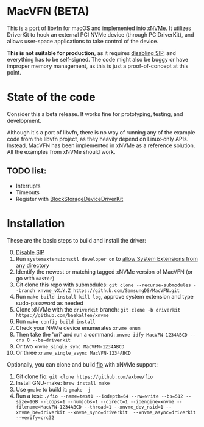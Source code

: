 # MacVFN (BETA)
This is a port of [libvfn](https://github.com/OpenMPDK/libvfn) for macOS and implemented into [xNVMe](https://github.com/OpenMPDK/xnvme). It utilizes DriverKit to hook an external PCI NVMe device (through PCIDriverKit), and allows user-space applications to take control of the device.

**This is not suitable for production**, as it requires [disabling SIP](https://developer.apple.com/documentation/security/disabling_and_enabling_system_integrity_protection?language=objc), and everything has to be self-signed. The code might also be buggy or have improper memory management, as this is just a proof-of-concept at this point.

# State of the code
Consider this a beta release. It works fine for prototyping, testing, and development.

Although it's a port of libvfn, there is no way of running any of the example code from the libvfn project, as they heavily depend on Linux-only APIs. Instead, MacVFN has been implemented in xNVMe as a reference solution. All the examples from xNVMe should work.

## TODO list:

* Interrupts
* Timeouts
* Register with [BlockStorageDeviceDriverKit](https://developer.apple.com/documentation/blockstoragedevicedriverkit)

# Installation

These are the basic steps to build and install the driver:

0. [Disable SIP](https://developer.apple.com/documentation/security/disabling_and_enabling_system_integrity_protection?language=objc)
1. Run `systemextensionsctl developer on` to [allow System Extensions from any directory](https://developer.apple.com/documentation/driverkit/debugging_and_testing_system_extensions)
2. Identify the newest or matching tagged xNVMe version of MacVFN (or go with `master`)
3. Git clone this repo with submodules: `git clone --recurse-submodules --branch xnvme_vX.Y.Z https://github.com/SamsungDS/MacVFN.git`
4. Run `make build install kill log`, approve system extension and type sudo-password as needed
5. Clone xNVMe with the `driverkit` branch: `git clone -b driverkit https://github.com/baekalfen/xnvme`
6. Run `make config build install`
7. Check your NVMe device enumerates `xnvme enum`
8. Then take the 'uri' and run a command: `xnvme idfy MacVFN-1234ABCD --cns 0 --be=driverkit`
9. Or two `xnvme_single_sync MacVFN-1234ABCD`
10. Or three `xnvme_single_async MacVFN-1234ABCD`

Optionally, you can clone and build [fio](https://github.com/axboe/fio) with xNVMe support:

1. Git clone fio: `git clone https://github.com/axboe/fio`
2. Install GNU-make: `brew install make`
3. Use `gmake` to build it: `gmake -j`
4. Run a test: `./fio --name=test1 --iodepth=64 --rw=write --bs=512 --size=1GB --loops=1 --numjobs=1 --direct=1 --ioengine=xnvme --filename=MacVFN-1234ABCD --thread=1 --xnvme_dev_nsid=1 --xnvme_be=driverkit --xnvme_sync=driverkit  --xnvme_async=driverkit --verify=crc32`
